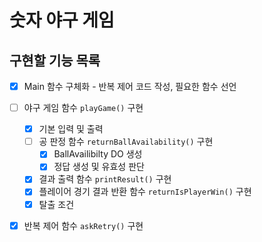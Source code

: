 # 숫자 야구 게임

## 구현할 기능 목록

* [x] Main 함수 구체화 - 반복 제어 코드 작성, 필요한 함수 선언
* [ ] 야구 게임 함수 ``playGame()`` 구현
    * [x] 기본 입력 및 출력
    * [ ] 공 판정 함수 ``returnBallAvailability()`` 구현
      * [x] BallAvailibilty DO 생성
      * [x] 정답 생성 및 유효성 판단
    * [x] 결과 출력 함수 ``printResult()`` 구현
    * [x] 플레이어 경기 결과 반환 함수 ``returnIsPlayerWin()`` 구현
    * [x] 탈출 조건 
* [x] 반복 제어 함수 ``askRetry()`` 구현

